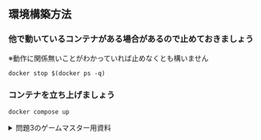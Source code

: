 ## 環境構築方法
### 他で動いているコンテナがある場合があるので止めておきましょう
※動作に関係無いことがわかっていれば止めなくとも構いません

```
docker stop $(docker ps -q)
```

### コンテナを立ち上げましょう
```
docker compose up
```

<details>
<summary>問題3のゲームマスター用資料</summary>
ゲームマスター以外の人は開かないでください
https://github.com/kenchasonakai/mob_pro_gm/blob/main/%E5%95%8F%E9%A1%8C3.md
</details>